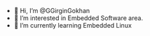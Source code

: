 - 👋 Hi, I’m @GGirginGokhan
- 👀 I’m interested in Embedded Software  area.
- 🌱 I’m currently learning Embedded Linux 
